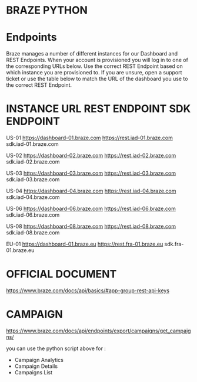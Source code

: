 # BRAZE PYTHON

# Endpoints
Braze manages a number of different instances for our Dashboard and REST Endpoints. When your account is provisioned you will log in to one of the corresponding URLs below. Use the correct REST Endpoint based on which instance you are provisioned to. If you are unsure, open a support ticket or use the table below to match the URL of the dashboard you use to the correct REST Endpoint.

# INSTANCE	URL	REST ENDPOINT	SDK ENDPOINT
US-01	https://dashboard-01.braze.com	https://rest.iad-01.braze.com	sdk.iad-01.braze.com


US-02	https://dashboard-02.braze.com	https://rest.iad-02.braze.com	sdk.iad-02.braze.com

US-03	https://dashboard-03.braze.com	https://rest.iad-03.braze.com	sdk.iad-03.braze.com

US-04	https://dashboard-04.braze.com	https://rest.iad-04.braze.com	sdk.iad-04.braze.com

US-06	https://dashboard-06.braze.com	https://rest.iad-06.braze.com	sdk.iad-06.braze.com

US-08	https://dashboard-08.braze.com	https://rest.iad-08.braze.com	sdk.iad-08.braze.com

EU-01	https://dashboard-01.braze.eu	  https://rest.fra-01.braze.eu	sdk.fra-01.braze.eu

# OFFICIAL DOCUMENT
https://www.braze.com/docs/api/basics/#app-group-rest-api-keys

# CAMPAIGN
https://www.braze.com/docs/api/endpoints/export/campaigns/get_campaigns/

you can use the python script above for :
* Campaign Analytics
* Campaign Details
* Campaigns List
